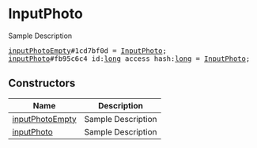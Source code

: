# InputPhoto

Sample Description

<pre>
<a href="../constructor/inputPhotoEmpty.md">inputPhotoEmpty</a>#1cd7bf0d = <a href="../type/InputPhoto.md">InputPhoto</a>;
<a href="../constructor/inputPhoto.md">inputPhoto</a>#fb95c6c4 id:<a href="../type/long.md">long</a> access_hash:<a href="../type/long.md">long</a> = <a href="../type/InputPhoto.md">InputPhoto</a>;
</pre>

## Constructors

| Name | Description |
|------|-------------|
| [inputPhotoEmpty](../constructor/inputPhotoEmpty.md) | Sample Description |
| [inputPhoto](../constructor/inputPhoto.md) | Sample Description |


